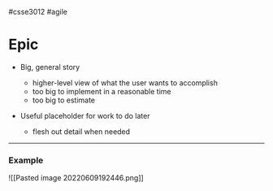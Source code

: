 #csse3012 #agile 
# Epic
- Big, general story
	- higher-level view of what the user wants to accomplish
	- too big to implement in a reasonable time
	- too big to estimate

- Useful placeholder for work to do later
	- flesh out detail when needed

___
### Example
![[Pasted image 20220609192446.png]]